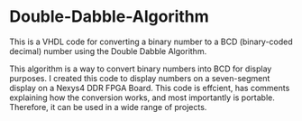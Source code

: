 # Double-Dabble-Algorithm
This is a VHDL code for converting a binary number to a BCD (binary-coded decimal) number using the Double Dabble Algorithm.

This algorithm is a way to convert binary numbers into BCD for display purposes. 
I created this code to display numbers on a seven-segment display on a Nexys4 DDR FPGA Board.
This code is effcient, has comments explaining how the conversion works, and most importantly is portable. Therefore, it can be used in a wide range of projects.

